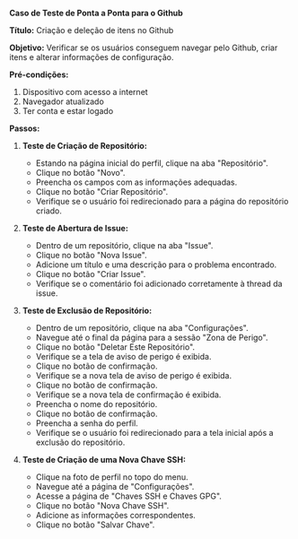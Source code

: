 **Caso de Teste de Ponta a Ponta para o Github**

**Título:** Criação e deleção de itens no Github

**Objetivo:** Verificar se os usuários conseguem navegar pelo Github, criar itens e alterar informações de configuração.

**Pré-condições:**
1. Dispositivo com acesso a internet
2. Navegador atualizado
3. Ter conta e estar logado

**Passos:**

1. **Teste de Criação de Repositório:**
   - Estando na página inicial do perfil, clique na aba "Repositório".
   - Clique no botão "Novo".
   - Preencha os campos com as informações adequadas.
   - Clique no botão "Criar Repositório".
   - Verifique se o usuário foi redirecionado para a página do repositório criado.

2. **Teste de Abertura de Issue:**
   - Dentro de um repositório, clique na aba "Issue".
   - Clique no botão "Nova Issue".
   - Adicione um título e uma descrição para o problema encontrado.
   - Clique no botão "Criar Issue".
   - Verifique se o comentário foi adicionado corretamente à thread da issue.

3. **Teste de Exclusão de Repositório:**
   - Dentro de um repositório, clique na aba "Configurações".
   - Navegue até o final da página para a sessão "Zona de Perigo".
   - Clique no botão "Deletar Este Repositório".
   - Verifique se a tela de aviso de perigo é exibida.
   - Clique no botão de confirmação.
   - Verifique se a nova tela de aviso de perigo é exibida.
   - Clique no botão de confirmação.
   - Verifique se a nova tela de confirmação é exibida.
   - Preencha o nome do repositório.
   - Clique no botão de confirmação.
   - Preencha a senha do perfil.
   - Verifique se o usuário foi redirecionado para a tela inicial após a exclusão do repositório.

4. **Teste de Criação de uma Nova Chave SSH:**
   - Clique na foto de perfil no topo do menu.
   - Navegue até a página de "Configurações".
   - Acesse a página de "Chaves SSH e Chaves GPG".
   - Clique no botão "Nova Chave SSH".
   - Adicione as informações correspondentes.
   - Clique no botão "Salvar Chave".